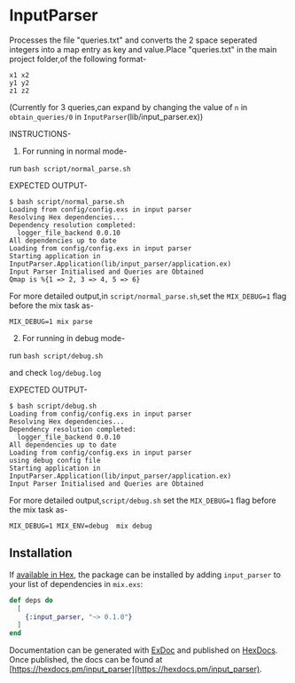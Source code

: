 # InputParser


Processes the file "queries.txt" and converts the 2 space seperated integers into a map entry as key and value.Place "queries.txt" in the main project folder,of the following format-

```
x1 x2
y1 y2
z1 z2
```

(Currently for 3 queries,can expand by changing the value of `n` in `obtain_queries/0` in `InputParser`(lib/input_parser.ex))

INSTRUCTIONS-

1. For running in normal mode-

run `bash script/normal_parse.sh`

EXPECTED OUTPUT-
```
$ bash script/normal_parse.sh 
Loading from config/config.exs in input parser
Resolving Hex dependencies...
Dependency resolution completed:
  logger_file_backend 0.0.10
All dependencies up to date
Loading from config/config.exs in input parser
Starting application in InputParser.Application(lib/input_parser/application.ex)
Input Parser Initialised and Queries are Obtained
Qmap is %{1 => 2, 3 => 4, 5 => 6}
```


For more detailed output,in `script/normal_parse.sh`,set the `MIX_DEBUG=1` flag before the mix task as-

`MIX_DEBUG=1 mix parse` 

2. For running in debug mode-

run `bash script/debug.sh`

and check `log/debug.log`

EXPECTED OUTPUT-

```
$ bash script/debug.sh
Loading from config/config.exs in input parser
Resolving Hex dependencies...
Dependency resolution completed:
  logger_file_backend 0.0.10
All dependencies up to date
Loading from config/config.exs in input parser
using debug config file
Starting application in InputParser.Application(lib/input_parser/application.ex)
Input Parser Initialised and Queries are Obtained
```


For more detailed output,`script/debug.sh` set the `MIX_DEBUG=1` flag before the mix task as-

`MIX_DEBUG=1 MIX_ENV=debug  mix debug`

## Installation

If [available in Hex](https://hex.pm/docs/publish), the package can be installed
by adding `input_parser` to your list of dependencies in `mix.exs`:

```elixir
def deps do
  [
    {:input_parser, "~> 0.1.0"}
  ]
end
```

Documentation can be generated with [ExDoc](https://github.com/elixir-lang/ex_doc)
and published on [HexDocs](https://hexdocs.pm). Once published, the docs can
be found at [https://hexdocs.pm/input_parser](https://hexdocs.pm/input_parser).

